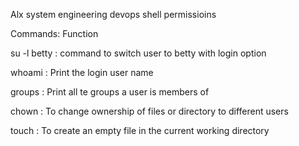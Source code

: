 Alx system engineering devops shell permissioins

Commands:         Function

su -l betty : command to switch user to betty with login option

whoami : Print the login user name

groups : Print all te groups a user is members of


chown : To change ownership of files or directory to different users

touch : To create an empty file in the current working directory